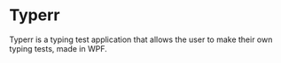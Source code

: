 # Typerr
Typerr is a typing test application that allows the user to make their own typing tests, made in WPF.
